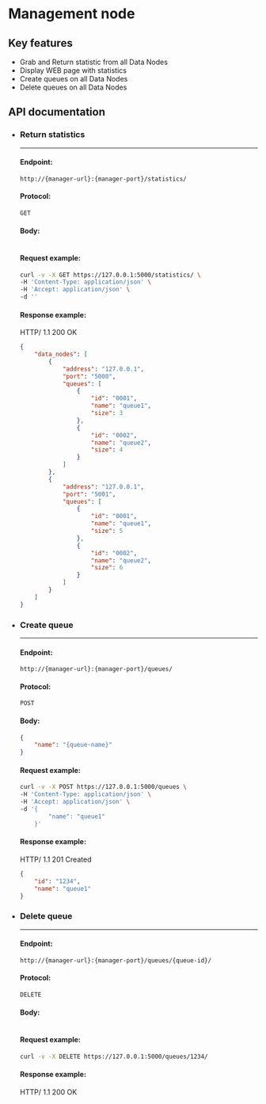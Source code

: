 # Management node

## Key features
   * Grab and Return statistic from all Data Nodes
   * Display WEB page with statistics
   * Create queues on all Data Nodes
   * Delete queues on all Data Nodes


## API documentation

* ###  Return statistics
	***
	#### Endpoint:
	` http://{manager-url}:{manager-port}/statistics/ `
	#### Protocol:
	` GET `
	#### Body:
	```json
	```

	#### Request example:
	```sh
	curl -v -X GET https://127.0.0.1:5000/statistics/ \
	-H 'Content-Type: application/json' \
	-H 'Accept: application/json' \ 
	-d ''
	```

	#### Response example:

	HTTP/ 1.1 200 OK

	```json
	{
	    "data_nodes": [
	        {
		        "address": "127.0.0.1",
		        "port": "5000",
	            "queues": [
	                {
	                    "id": "0001",
	                    "name": "queue1",
	                    "size": 3
	                },
	                {
	                    "id": "0002",
	                    "name": "queue2",
	                    "size": 4
	                }
	            ]
	        },
	        {
		        "address": "127.0.0.1",
		        "port": "5001", 
	            "queues": [
	                {
	                    "id": "0001",
	                    "name": "queue1",
	                    "size": 5
	                },
	                {
	                    "id": "0002",
	                    "name": "queue2",
	                    "size": 6
	                }
	            ]
	        }
	    ]
	}
	```
* ### Create queue
	***
	#### Endpoint:
	` http://{manager-url}:{manager-port}/queues/ `
	#### Protocol:
    ` POST `
	#### Body:
	```json
	{
	    "name": "{queue-name}"
	}
	```

	#### Request example:
	```sh
	curl -v -X POST https://127.0.0.1:5000/queues \
	-H 'Content-Type: application/json' \
	-H 'Accept: application/json' \ 
	-d '{
	        "name": "queue1"
	    }'
	```

	#### Response example:

	HTTP/ 1.1 201 Created

	```json
	{
	    "id": "1234",
	    "name": "queue1"
	}
	```
* ### Delete queue
	***
	#### Endpoint:
	` http://{manager-url}:{manager-port}/queues/{queue-id}/ `
	#### Protocol:
    ` DELETE `
	#### Body:
	```json
	```

	#### Request example:
	```sh
	curl -v -X DELETE https://127.0.0.1:5000/queues/1234/
	```

	#### Response example:

	HTTP/ 1.1 200 OK
